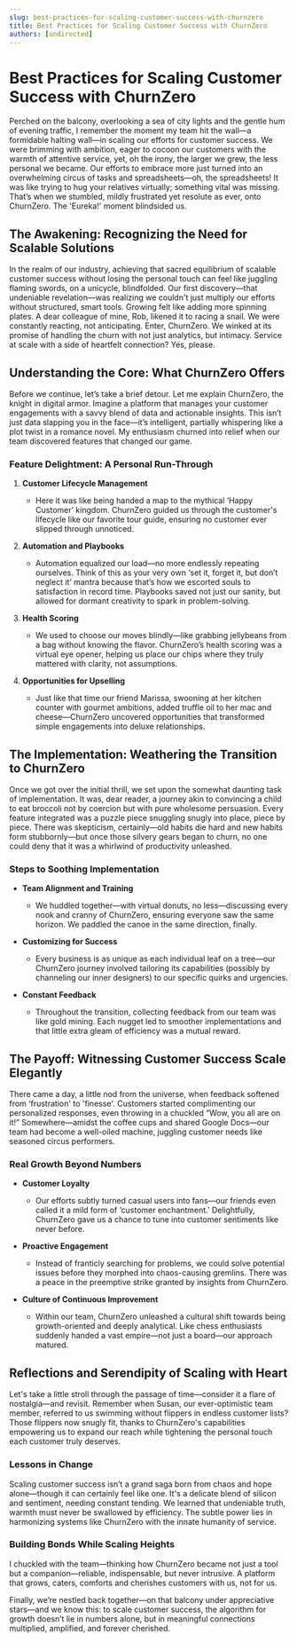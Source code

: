 ```yaml
---
slug: best-practices-for-scaling-customer-success-with-churnzero
title: Best Practices for Scaling Customer Success with ChurnZero
authors: [undirected]
---
```



# Best Practices for Scaling Customer Success with ChurnZero

Perched on the balcony, overlooking a sea of city lights and the gentle hum of evening traffic, I remember the moment my team hit the wall—a formidable halting wall—in scaling our efforts for customer success. We were brimming with ambition, eager to cocoon our customers with the warmth of attentive service, yet, oh the irony, the larger we grew, the less personal we became. Our efforts to embrace more just turned into an overwhelming circus of tasks and spreadsheets—oh, the spreadsheets! It was like trying to hug your relatives virtually; something vital was missing. That’s when we stumbled, mildly frustrated yet resolute as ever, onto ChurnZero. The 'Eureka!' moment blindsided us.

## The Awakening: Recognizing the Need for Scalable Solutions

In the realm of our industry, achieving that sacred equilibrium of scalable customer success without losing the personal touch can feel like juggling flaming swords, on a unicycle, blindfolded. Our first discovery—that undeniable revelation—was realizing we couldn't just multiply our efforts without structured, smart tools. Growing felt like adding more spinning plates. A dear colleague of mine, Rob, likened it to racing a snail. We were constantly reacting, not anticipating. Enter, ChurnZero. We winked at its promise of handling the churn with not just analytics, but intimacy. Service at scale with a side of heartfelt connection? Yes, please.

## Understanding the Core: What ChurnZero Offers

Before we continue, let’s take a brief detour. Let me explain ChurnZero, the knight in digital armor. Imagine a platform that manages your customer engagements with a savvy blend of data and actionable insights. This isn’t just data slapping you in the face—it’s intelligent, partially whispering like a plot twist in a romance novel. My enthusiasm churned into relief when our team discovered features that changed our game.

### Feature Delightment: A Personal Run-Through

1. **Customer Lifecycle Management**
    - Here it was like being handed a map to the mythical ‘Happy Customer’ kingdom. ChurnZero guided us through the customer's lifecycle like our favorite tour guide, ensuring no customer ever slipped through unnoticed.

2. **Automation and Playbooks**
    - Automation equalized our load—no more endlessly repeating ourselves. Think of this as your very own ‘set it, forget it, but don’t neglect it’ mantra because that’s how we escorted souls to satisfaction in record time. Playbooks saved not just our sanity, but allowed for dormant creativity to spark in problem-solving.

3. **Health Scoring**
    - We used to choose our moves blindly—like grabbing jellybeans from a bag without knowing the flavor. ChurnZero’s health scoring was a virtual eye opener, helping us place our chips where they truly mattered with clarity, not assumptions.

4. **Opportunities for Upselling**
    - Just like that time our friend Marissa, swooning at her kitchen counter with gourmet ambitions, added truffle oil to her mac and cheese—ChurnZero uncovered opportunities that transformed simple engagements into deluxe relationships.

## The Implementation: Weathering the Transition to ChurnZero

Once we got over the initial thrill, we set upon the somewhat daunting task of implementation. It was, dear reader, a journey akin to convincing a child to eat broccoli not by coercion but with pure wholesome persuasion. Every feature integrated was a puzzle piece snuggling snugly into place, piece by piece. There was skepticism, certainly—old habits die hard and new habits form stubbornly—but once those silvery gears began to churn, no one could deny that it was a whirlwind of productivity unleashed.

### Steps to Soothing Implementation

- **Team Alignment and Training**
  - We huddled together—with virtual donuts, no less—discussing every nook and cranny of ChurnZero, ensuring everyone saw the same horizon. We paddled the canoe in the same direction, finally.

- **Customizing for Success**
  - Every business is as unique as each individual leaf on a tree—our ChurnZero journey involved tailoring its capabilities (possibly by channeling our inner designers) to our specific quirks and urgencies.

- **Constant Feedback**
  - Throughout the transition, collecting feedback from our team was like gold mining. Each nugget led to smoother implementations and that little extra gleam of efficiency was a mutual reward.

## The Payoff: Witnessing Customer Success Scale Elegantly

There came a day, a little nod from the universe, when feedback softened from ‘frustration' to 'finesse'. Customers started complimenting our personalized responses, even throwing in a chuckled “Wow, you all are on it!” Somewhere—amidst the coffee cups and shared Google Docs—our team had become a well-oiled machine, juggling customer needs like seasoned circus performers.

### Real Growth Beyond Numbers

- **Customer Loyalty**
  - Our efforts subtly turned casual users into fans—our friends even called it a mild form of ‘customer enchantment.’ Delightfully, ChurnZero gave us a chance to tune into customer sentiments like never before.

- **Proactive Engagement**
  - Instead of franticly searching for problems, we could solve potential issues before they morphed into chaos-causing gremlins. There was a peace in the preemptive strike granted by insights from ChurnZero.

- **Culture of Continuous Improvement**
  - Within our team, ChurnZero unleashed a cultural shift towards being growth-oriented and deeply analytical. Like chess enthusiasts suddenly handed a vast empire—not just a board—our approach matured.

## Reflections and Serendipity of Scaling with Heart

Let's take a little stroll through the passage of time—consider it a flare of nostalgia—and revisit. Remember when Susan, our ever-optimistic team member, referred to us swimming without flippers in endless customer lists? Those flippers now snugly fit, thanks to ChurnZero's capabilities empowering us to expand our reach while tightening the personal touch each customer truly deserves.

### Lessons in Change

Scaling customer success isn’t a grand saga born from chaos and hope alone—though it can certainly feel like one. It's a delicate blend of silicon and sentiment, needing constant tending. We learned that undeniable truth, warmth must never be swallowed by efficiency. The subtle power lies in harmonizing systems like ChurnZero with the innate humanity of service.

### Building Bonds While Scaling Heights

I chuckled with the team—thinking how ChurnZero became not just a tool but a companion—reliable, indispensable, but never intrusive. A platform that grows, caters, comforts and cherishes customers with us, not for us.

Finally, we’re nestled back together—on that balcony under appreciative stars—and we know this: to scale customer success, the algorithm for growth doesn’t lie in numbers alone, but in meaningful connections multiplied, amplified, and forever cherished.